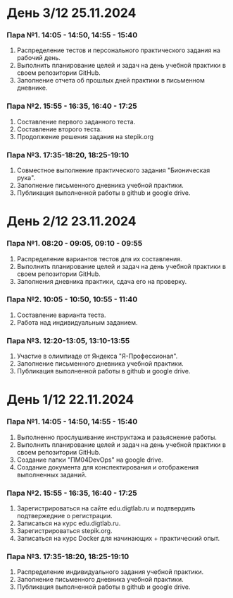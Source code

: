 # День 3/12 25.11.2024

### Пара №1. 14:05 - 14:50, 14:55 - 15:40
1. Распределение тестов и персонального практического задания на рабочий день.
2. Выполнить планирование целей и задач на день учебной практики в своем репозитории GitHub.
3. Заполнение отчета об прошлых дней практики в письменном дневнике.

### Пара №2. 15:55 - 16:35, 16:40 - 17:25
1. Составление первого заданного теста.
2. Составление второго теста.
3. Продолжение решения задания на stepik.org

### Пара №3. 17:35-18:20, 18:25-19:10
1. Совместное выполнение практического задания "Бионическая рука".
2. Заполнение письменного дневника учебной практики.
3. Публикация выполненной работы в github и google drive.

# День 2/12 23.11.2024

### Пара №1. 08:20 - 09:05, 09:10 - 09:55
1. Распределение вариантов тестов для их составления.
2. Выполнить планирование целей и задач на день учебной практики в своем репозитории GitHub.
3. Заполнения дневника практики, сдача его на проверку.

### Пара №2. 10:05 - 10:50, 10:55 - 11:40
1. Составление варианта теста.
2. Работа над индивидуальным заданием.

### Пара №3. 12:20-13:05, 13:10-13:55
1. Участие в олимпиаде от Яндекса "Я-Профессионал".
2. Заполнение письменного дневника учебной практики.
3. Публикация выполненной работы в github и google drive.

# День 1/12 22.11.2024

### Пара №1. 14:05 - 14:50, 14:55 - 15:40
1. Выполненно прослушивание инструктажа и разьяснение работы.
2. Выполнить планирование целей и задач на день учебной практики в своем репозитории GitHub.
3. Создание папки "ПМ04DevOps" на google drive.
4. Создание документа для конспектирования и отображения выполненных заданий.

### Пара №2. 15:55 - 16:35, 16:40 - 17:25
1. Зарегистрироваться на сайте edu.digtlab.ru и подтвердить подтвержедние о регистрации.
2. Записаться на курс edu.digtlab.ru.
3. Зарегистрироваться stepik.org.
4. Записаться на курс Docker для начинающих + практический опыт.

### Пара №3. 17:35-18:20, 18:25-19:10
1. Распределение индивидуального задания учебной практики.
2. Заполнение письменного дневника учебной практики.
3. Публикация выполненной работы в github и google drive.
